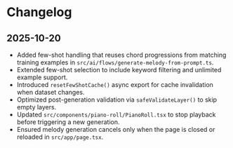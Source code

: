# Changelog

## 2025-10-20
- Added few-shot handling that reuses chord progressions from matching training examples in `src/ai/flows/generate-melody-from-prompt.ts`.
- Extended few-shot selection to include keyword filtering and unlimited example support.
- Introduced `resetFewShotCache()` async export for cache invalidation when dataset changes.
- Optimized post-generation validation via `safeValidateLayer()` to skip empty layers.
- Updated `src/components/piano-roll/PianoRoll.tsx` to stop playback before triggering a new generation.
- Ensured melody generation cancels only when the page is closed or reloaded in `src/app/page.tsx`.
